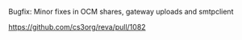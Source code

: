 Bugfix: Minor fixes in OCM shares, gateway uploads and smtpclient

https://github.com/cs3org/reva/pull/1082
